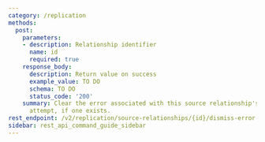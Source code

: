 ```yaml
---
category: /replication
methods:
  post:
    parameters:
    - description: Relationship identifier
      name: id
      required: true
    response_body:
      description: Return value on success
      example_value: TO DO
      schema: TO DO
      status_code: '200'
    summary: Clear the error associated with this source relationship's last replication
      attempt, if one exists.
rest_endpoint: /v2/replication/source-relationships/{id}/dismiss-error
sidebar: rest_api_command_guide_sidebar
---
```

